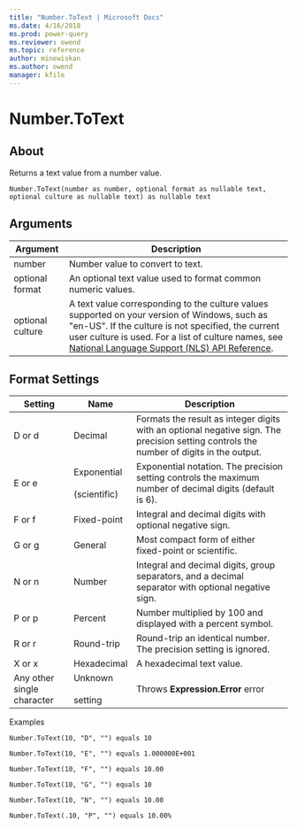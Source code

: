 ```yaml
---
title: "Number.ToText | Microsoft Docs"
ms.date: 4/16/2018
ms.prod: power-query
ms.reviewer: owend
ms.topic: reference
author: minewiskan
ms.author: owend
manager: kfile
---
```

# Number.ToText

  
## About  
Returns a text value from a number value.  
  
```  
Number.ToText(number as number, optional format as nullable text, optional culture as nullable text) as nullable text  
```  
  
## Arguments  
  
|Argument|Description|  
|------------|---------------|  
|number|Number value to convert to text.|  
|optional format|An optional text value used to format common numeric values.|  
|optional culture|A text value corresponding to the culture values supported on your version of Windows, such as "en-US". If the culture is not specified, the current user culture is used. For a list of culture names, see [National Language Support (NLS) API Reference](http://msdn.microsoft.com/en-us/goglobal/bb896001.aspx).|  
  
## <a name="__toc360788713"></a>Format Settings  
  
|Setting|Name|Description|  
|-----------|--------|---------------|  
|D or d|Decimal|Formats the result as integer digits with an optional negative sign. The precision setting controls the number of digits in the output.|  
|E or e|Exponential<br /><br />(scientific)|Exponential notation. The precision setting controls the maximum number of decimal digits (default is 6).|  
|F or f|Fixed-point|Integral and decimal digits with optional negative sign.|  
|G or g|General|Most compact form of either fixed-point or scientific.|  
|N or n|Number|Integral and decimal digits, group separators, and a decimal separator with optional negative sign.|  
|P or p|Percent|Number multiplied by 100 and displayed with a percent symbol.|  
|R or r|Round-trip|Round-trip an identical number. The precision setting is ignored.|  
|X or x|Hexadecimal|A hexadecimal text value.|  
|Any other single character|Unknown<br /><br />setting|Throws **Expression.Error** error|  
  
Examples  
  
```  
Number.ToText(10, "D", "") equals 10  
  
Number.ToText(10, "E", "") equals 1.000000E+001  
  
Number.ToText(10, "F", "") equals 10.00  
  
Number.ToText(10, "G", "") equals 10  
  
Number.ToText(10, "N", "") equals 10.00  
  
Number.ToText(.10, "P", "") equals 10.00%  
```  
